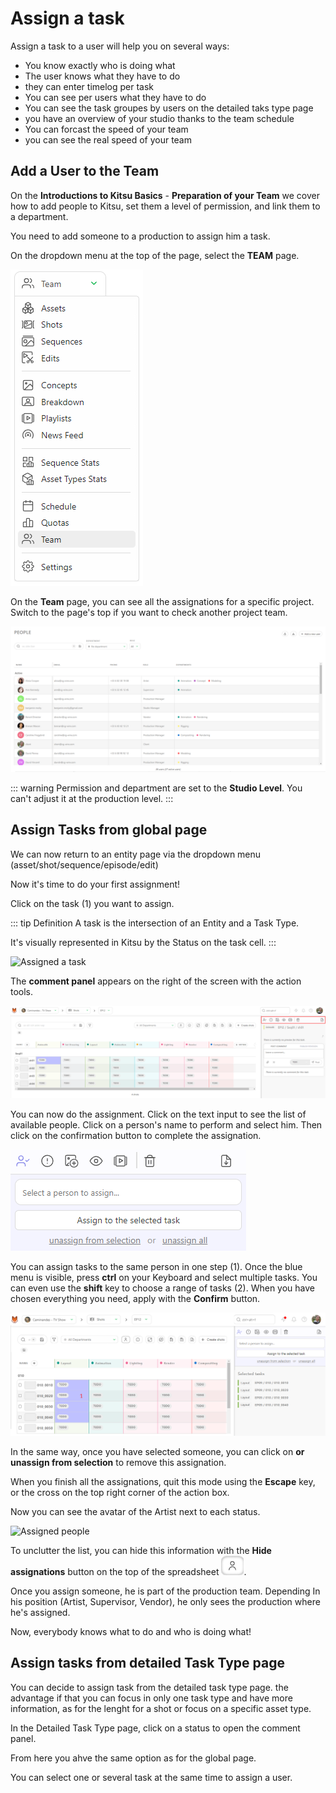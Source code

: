 # Assign a task
Assign a task to a user will help you on several ways:
- You know exactly who is doing what
- The user knows what they have to do
- they can enter timelog per task
- You can see per users what they have to do
- You can see the task groupes by users on the detailed taks type page
- you have an overview of your studio thanks to the team schedule
- You can forcast the speed of your team
- you can see the real speed of your team


## Add a User to the Team

On the **Introductions to Kitsu Basics** - **Preparation of your Team** we cover how to add people to Kitsu, set them a level of permission, and link them to a department.

You need to add someone to a production to assign him a task.

On the dropdown menu at the top of the page, select the **TEAM** page.

![Drop down menu team](../img/getting-started/drop_down_menu_team.png)

On the **Team** page, you can see all the assignations for a specific project.
Switch to the page's top if you want to check another project team.

![Team page](../img/getting-started/team_page.png)

::: warning
Permission and department are set to the **Studio Level**.
You can't adjust it at the production level.
:::


## Assign Tasks from global page

We can now return to an entity page via the dropdown menu (asset/shot/sequence/episode/edit)


Now it's time to do your first assignment!

Click on the task (1) you want to assign.

::: tip Definition
A task is the intersection of an Entity and a Task Type.

It's visually represented in Kitsu by the Status on the task cell.
:::

![Assigned a task](../img/getting-started/task_assigned.png)

The **comment panel** appears on the right of the screen with the action tools.

![Blue menu](../img/getting-started/blue_menu.png)

You can now do the assignment. Click on the text input to see
the list of available people. Click on a person's name to perform and select
him. Then click on the confirmation button to complete the assignation.

![Selected people](../img/getting-started/select_people.png)

You can assign tasks to the same person in one step (1). Once the blue menu is visible, press **ctrl** on your Keyboard and select
multiple tasks. You can even use the **shift** key to choose a range of tasks
(2). When you have chosen everything you need, apply with the **Confirm**
button.

![Assigned multiple people](../img/getting-started/assigned_multiple.png)


In the same way, once you have selected someone, you can click on
 **or unassign from selection** to remove this assignation.

When you finish all the assignations, quit this mode using the **Escape** key,
or the cross on the top right corner of the action box.

Now you can see the avatar of the Artist next to each status.

![Assigned people](../img/getting-started/assignation.png)

To unclutter the list, you can hide this information with the **Hide
assignations** button on the top of the spreadsheet ![Hide assignations](../img/getting-started/hide_assignation.png).

Once you assign someone, he is part of the production team. Depending
In his position (Artist, Supervisor, Vendor), he only sees the production where
he's assigned.

Now, everybody knows what to do and who is doing what!

## Assign tasks from detailed Task Type page

You can decide to assign task from the detailed task type page.
the advantage if that you can focus in only one task type and have more information, as for the lenght for a shot or focus on a specific asset type.

In the Detailed Task Type page, click on a status to open the comment panel.

From here you ahve the same option as for the global page.

You can select one or several task at the same time to assign a user.


